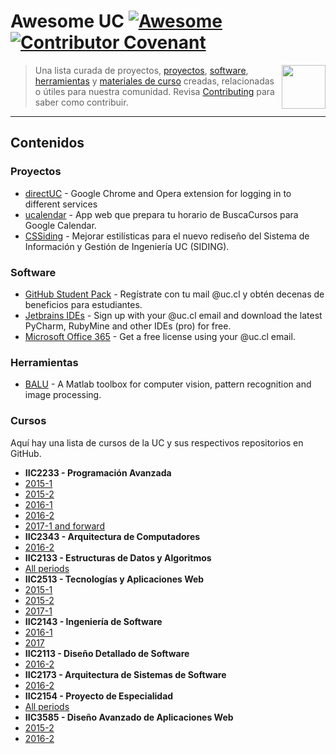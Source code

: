 # Awesome UC [![Awesome](https://awesome.re/badge.svg)](https://awesome.re) [![Contributor Covenant](https://img.shields.io/badge/Contributor%20Covenant-v2.0%20adopted-ff69b4.svg)](code-of-conduct.md)


[<img src="./media/logo.png" align="right" width="70">](#contenidos)
> Una lista curada de proyectos, [proyectos](#proyectos), [software](#software), [herramientas](#herramientas) y [materiales de curso](#cursos) creadas, relacionadas o útiles para nuestra comunidad.
> Revisa [Contributing](CONTRIBUTING.md) para saber como contribuir.
---

## Contenidos

### Proyectos

- [directUC](https://github.com/wachunei/directUC) - Google Chrome and Opera extension for logging in to different services
- [ucalendar](https://github.com/open-source-uc/ucalendar) - App web que prepara tu horario de BuscaCursos para Google Calendar.
- [CSSiding](https://github.com/benjavicente/CSSiding) - Mejorar estilísticas para el nuevo rediseño del Sistema de Información y Gestión de Ingeniería UC (SIDING).

### Software

- [GitHub Student Pack](https://education.github.com/pack) - Regístrate con tu mail @uc.cl y obtén decenas de beneficios para estudiantes.
- [Jetbrains IDEs](https://www.jetbrains.com/student/) - Sign up with your @uc.cl email and download the latest PyCharm, RubyMine and other IDEs (pro) for free.
- [Microsoft Office 365](https://products.office.com/ES/student/office-in-education) - Get a free license using your @uc.cl email.

### Herramientas

- [BALU](https://github.com/domingomery/Balu) - A Matlab toolbox for computer vision, pattern recognition and image processing.

### Cursos

Aquí hay una lista de cursos de la UC y sus respectivos repositorios en GitHub.

- **IIC2233 - Programación Avanzada**
- [2015-1](https://github.com/IIC2233-2015-1)
- [2015-2](https://github.com/IIC2233-2015-2)
- [2016-1](https://github.com/IIC2233-2016-1)
- [2016-2](https://github.com/IIC2233-2016-02)
- [2017-1 and forward](https://github.com/IIC2233)
- **IIC2343 - Arquitectura de Computadores**
- [2016-2](https://github.com/IIC2343-2016-2)
- **IIC2133 - Estructuras de Datos y Algoritmos**
- [All periods](https://github.com/IIC2133-PUC/)
- **IIC2513 - Tecnologías y Aplicaciones Web**
- [2015-1](https://github.com/IIC2513-2015-1)
- [2015-2](https://github.com/IIC2513-2015-2)
- [2017-1](https://github.com/IIC2513-2017-1)
- **IIC2143 - Ingeniería de Software**
- [2016-1](https://github.com/IIC2143-2016-1)
- [2017](https://github.com/IIC2143-2017)
- **IIC2113 - Diseño Detallado de Software**
- [2016-2](https://github.com/IIC2113-2016-2)
- **IIC2173 - Arquitectura de Sistemas de Software**
- [2016-2](https://github.com/IIC2173-2016-2)
- **IIC2154 - Proyecto de Especialidad**
- [All periods](https://github.com/iic2154-uc-cl)
- **IIC3585 - Diseño Avanzado de Aplicaciones Web**
- [2015-2](https://github.com/IIC3585-2015-2)
- [2016-2](https://github.com/IIC3585-2016-2)
